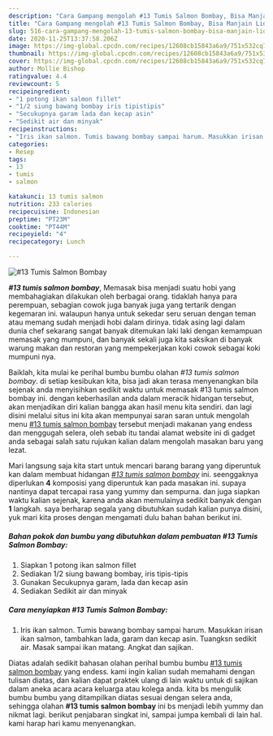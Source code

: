```yaml
---
description: "Cara Gampang mengolah #13 Tumis Salmon Bombay, Bisa Manjain Lidah"
title: "Cara Gampang mengolah #13 Tumis Salmon Bombay, Bisa Manjain Lidah"
slug: 516-cara-gampang-mengolah-13-tumis-salmon-bombay-bisa-manjain-lidah
date: 2020-11-25T13:37:58.206Z
image: https://img-global.cpcdn.com/recipes/12608cb15843a6a9/751x532cq70/13-tumis-salmon-bombay-foto-resep-utama.jpg
thumbnail: https://img-global.cpcdn.com/recipes/12608cb15843a6a9/751x532cq70/13-tumis-salmon-bombay-foto-resep-utama.jpg
cover: https://img-global.cpcdn.com/recipes/12608cb15843a6a9/751x532cq70/13-tumis-salmon-bombay-foto-resep-utama.jpg
author: Mollie Bishop
ratingvalue: 4.4
reviewcount: 5
recipeingredient:
- "1 potong ikan salmon fillet"
- "1/2 siung bawang bombay iris tipistipis"
- "Secukupnya garam lada dan kecap asin"
- "Sedikit air dan minyak"
recipeinstructions:
- "Iris ikan salmon. Tumis bawang bombay sampai harum. Masukkan irisan ikan salmon, tambahkan lada, garam dan kecap asin. Tuangksn sedikit air. Masak sampai ikan matang. Angkat dan sajikan."
categories:
- Resep
tags:
- 13
- tumis
- salmon

katakunci: 13 tumis salmon 
nutrition: 233 calories
recipecuisine: Indonesian
preptime: "PT23M"
cooktime: "PT44M"
recipeyield: "4"
recipecategory: Lunch

---
```



![#13 Tumis Salmon Bombay](https://img-global.cpcdn.com/recipes/12608cb15843a6a9/751x532cq70/13-tumis-salmon-bombay-foto-resep-utama.jpg)

<b><i>#13 tumis salmon bombay</i></b>, Memasak bisa menjadi suatu hobi yang membahagiakan dilakukan oleh berbagai orang. tidaklah hanya para perempuan, sebagian cowok juga banyak juga yang tertarik dengan kegemaran ini. walaupun hanya untuk sekedar seru seruan dengan teman atau memang sudah menjadi hobi dalam dirinya. tidak asing lagi dalam dunia chef sekarang sangat banyak ditemukan laki laki dengan kemampuan memasak yang mumpuni, dan banyak sekali juga kita saksikan di banyak warung makan dan restoran yang mempekerjakan koki cowok sebagai koki mumpuni nya.



Baiklah, kita mulai ke perihal bumbu bumbu olahan <i>#13 tumis salmon bombay</i>. di setiap kesibukan kita, bisa jadi akan terasa menyenangkan bila sejenak anda menyisihkan sedikit waktu untuk memasak #13 tumis salmon bombay ini. dengan keberhasilan anda dalam meracik hidangan tersebut, akan menjadikan diri kalian bangga akan hasil menu kita sendiri. dan lagi disini melalui situs ini kita akan mempunyai saran saran untuk mengolah menu <u>#13 tumis salmon bombay</u> tersebut menjadi makanan yang endess dan menggugah selera, oleh sebab itu tandai alamat website ini di gadget anda sebagai salah satu rujukan kalian dalam mengolah masakan baru yang lezat.


Mari langsung saja kita start untuk mencari barang barang yang diperuntuk kan dalam membuat hidangan <u><i>#13 tumis salmon bombay</i></u> ini. seenggaknya diperlukan <b>4</b> komposisi yang diperuntuk kan pada masakan ini. supaya nantinya dapat tercapai rasa yang yummy dan sempurna. dan juga siapkan waktu kalian sejenak, karena anda akan memulainya sedikit banyak dengan <b>1</b> langkah. saya berharap segala yang dibutuhkan sudah kalian punya disini, yuk mari kita proses dengan mengamati dulu bahan bahan berikut ini.

<!--inarticleads1-->

##### Bahan pokok dan bumbu yang dibutuhkan dalam pembuatan #13 Tumis Salmon Bombay:

1. Siapkan 1 potong ikan salmon fillet
1. Sediakan 1/2 siung bawang bombay, iris tipis-tipis
1. Gunakan Secukupnya garam, lada dan kecap asin
1. Sediakan Sedikit air dan minyak




<!--inarticleads2-->

##### Cara menyiapkan #13 Tumis Salmon Bombay:

1. Iris ikan salmon. Tumis bawang bombay sampai harum. Masukkan irisan ikan salmon, tambahkan lada, garam dan kecap asin. Tuangksn sedikit air. Masak sampai ikan matang. Angkat dan sajikan.




Diatas adalah sedikit bahasan olahan perihal bumbu bumbu <u>#13 tumis salmon bombay</u> yang endess. kami ingin kalian sudah memahami dengan tulisan diatas, dan kalian dapat praktek ulang di lain waktu untuk di sajikan dalam aneka acara acara keluarga atau kolega anda. kita bs mengulik bumbu bumbu yang ditampilkan diatas sesuai dengan selera anda, sehingga olahan <b>#13 tumis salmon bombay</b> ini bs menjadi lebih yummy dan nikmat lagi. berikut penjabaran singkat ini, sampai jumpa kembali di lain hal. kami harap hari kamu menyenangkan.
